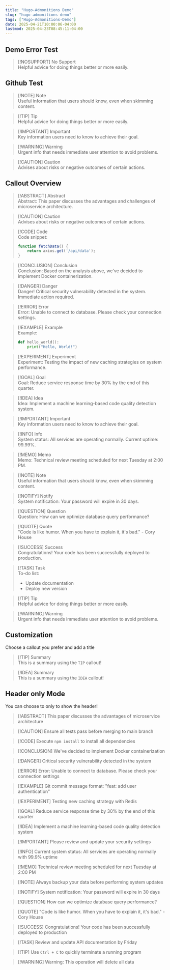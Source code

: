 ```yaml
---
title: "Hugo-Admonitions Demo"
slug: "hugo-admonitions-demo"
tags: ["Hugo-Admonitions-Demo"]
date: 2025-04-21T10:00:06-04:00
lastmod: 2025-04-23T08:45:11-04:00
---
```

## Demo Error Test

> [!NOSUPPORT] No Support  
> Helpful advice for doing things better or more easily.

<!--more-->

## Github Test

> [!NOTE] Note  
> Useful information that users should know, even when skimming content.

> [!TIP] Tip  
> Helpful advice for doing things better or more easily.

> [!IMPORTANT] Important  
> Key information users need to know to achieve their goal.

> [!WARNING] Warning  
> Urgent info that needs immediate user attention to avoid problems.

> [!CAUTION] Caution  
> Advises about risks or negative outcomes of certain actions.

## Callout Overview

> [!ABSTRACT] Abstract  
> Abstract: This paper discusses the advantages and challenges of microservice architecture.

> [!CAUTION] Caution  
> Advises about risks or negative outcomes of certain actions.

> [!CODE] Code  
> Code snippet:
>
> ```javascript
> function fetchData() {
>     return axios.get('/api/data');
> }
> ```

> [!CONCLUSION] Conclusion  
> Conclusion: Based on the analysis above, we've decided to implement Docker containerization.

> [!DANGER] Danger  
> Danger! Critical security vulnerability detected in the system. Immediate action required.

> [!ERROR] Error  
> Error: Unable to connect to database. Please check your connection settings.

> [!EXAMPLE] Example  
> Example:
>
> ```python
> def hello_world():
>     print("Hello, World!")
> ```

> [!EXPERIMENT] Experiment  
> Experiment: Testing the impact of new caching strategies on system performance.

> [!GOAL] Goal  
> Goal: Reduce service response time by 30% by the end of this quarter.

> [!IDEA] Idea  
> Idea: Implement a machine learning-based code quality detection system.

> [!IMPORTANT] Important  
> Key information users need to know to achieve their goal.

> [!INFO] Info  
> System status: All services are operating normally. Current uptime: 99.99%.

> [!MEMO] Memo  
> Memo: Technical review meeting scheduled for next Tuesday at 2:00 PM.

> [!NOTE] Note  
> Useful information that users should know, even when skimming content.

> [!NOTIFY] Notify  
> System notification: Your password will expire in 30 days.

> [!QUESTION] Question  
> Question: How can we optimize database query performance?

> [!QUOTE] Quote  
> "Code is like humor. When you have to explain it, it's bad." - Cory House

> [!SUCCESS] Success  
> Congratulations! Your code has been successfully deployed to production.

> [!TASK] Task  
> To-do list:
>
> - Update documentation
> - Deploy new version

> [!TIP] Tip  
> Helpful advice for doing things better or more easily.

> [!WARNING] Warning  
> Urgent info that needs immediate user attention to avoid problems.

## Customization

Choose a callout you prefer and add a title

> [!TIP] Summary  
> This is a summary using the `TIP` callout!

> [!IDEA] Summary  
> This is a summary using the `IDEA` callout!

## Header only Mode

You can choose to only to show the header!

> [!ABSTRACT] This paper discusses the advantages of microservice architecture

> [!CAUTION] Ensure all tests pass before merging to main branch

> [!CODE] Execute `npm install` to install all dependencies

> [!CONCLUSION] We've decided to implement Docker containerization

> [!DANGER] Critical security vulnerability detected in the system

> [!ERROR] Error: Unable to connect to database. Please check your connection settings

> [!EXAMPLE] Git commit message format: "feat: add user authentication"

> [!EXPERIMENT] Testing new caching strategy with Redis

> [!GOAL] Reduce service response time by 30% by the end of this quarter

> [!IDEA] Implement a machine learning-based code quality detection system

> [!IMPORTANT] Please review and update your security settings

> [!INFO] Current system status: All services are operating normally with 99.9% uptime

> [!MEMO] Technical review meeting scheduled for next Tuesday at 2:00 PM

> [!NOTE] Always backup your data before performing system updates

> [!NOTIFY] System notification: Your password will expire in 30 days

> [!QUESTION] How can we optimize database query performance?

> [!QUOTE] "Code is like humor. When you have to explain it, it's bad." - Cory House

> [!SUCCESS] Congratulations! Your code has been successfully deployed to production

> [!TASK] Review and update API documentation by Friday

> [!TIP] Use `Ctrl + C` to quickly terminate a running program

> [!WARNING] Warning: This operation will delete all data
